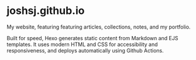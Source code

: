 # joshsj.github.io

My website, featuring featuring articles, collections, notes, and my portfolio.

Built for speed, Hexo generates static content from Markdown and EJS templates. It uses modern HTML and CSS for accessibility and responsiveness, and deploys automatically using Github Actions.
